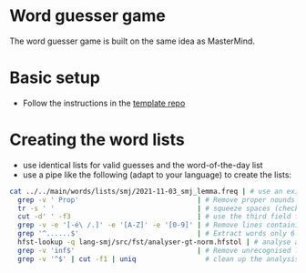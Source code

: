 # Word guesser game

The word guesser game is built on the same idea as MasterMind.

# Basic setup

- Follow the instructions in the [template repo]()

# Creating the word lists

- use identical lists for valid guesses and the word-of-the-day list
- use a pipe like the following (adapt to your language) to create the lists:

```sh
cat ../../main/words/lists/smj/2021-11-03_smj_lemma.freq | # use an existing lemma list if available
  grep -v ' Prop'                             | # Remove proper nounds - check the tag
  tr -s ' '                                   | # squeeze spaces (check output of previous command)
  cut -d' ' -f3                               | # use the third field for further processing
  grep -v -e '[-é\ /.]' -e '[A-Z]' -e '[0-9]' | # Remove lines containing various noise letters
  grep '^......$'                             | # Extract words only 6 letters long - adjust if needed
  hfst-lookup -q lang-smj/src/fst/analyser-gt-norm.hfstol | # analyse all extracted lemmas
  grep -v 'inf$'                              | # Remove unrecognised lemmas
  grep -v '^$' | cut -f1 | uniq                 # clean up the analysis output
```

